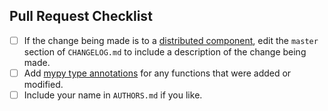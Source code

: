 ## Pull Request Checklist

- [ ] If the change being made is to a [distributed
  component](docs/contributing.rst#code-components-and-layout), edit the
  `master` section of `CHANGELOG.md` to include a description of the change
  being made.
- [ ] Add [mypy type
  annotations](https://certbot.eff.org/docs/contributing.html#mypy-type-annotations)
  for any functions that were added or modified.
- [ ] Include your name in `AUTHORS.md` if you like.
